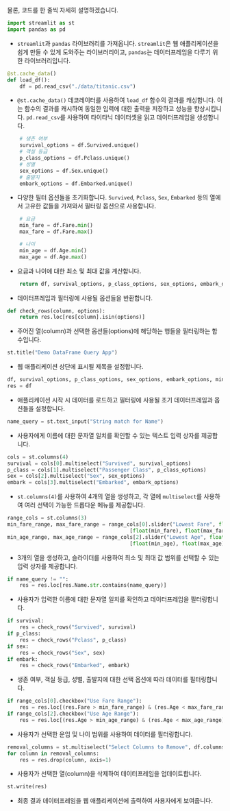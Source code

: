 물론, 코드를 한 줄씩 자세히 설명하겠습니다.

```python
import streamlit as st
import pandas as pd
```

- `streamlit`과 `pandas` 라이브러리를 가져옵니다. `streamlit`은 웹 애플리케이션을 쉽게 만들 수 있게 도와주는 라이브러리이고, `pandas`는 데이터프레임을 다루기 위한 라이브러리입니다.

```python
@st.cache_data()
def load_df():
    df = pd.read_csv("./data/titanic.csv")
```

- `@st.cache_data()` 데코레이터를 사용하여 `load_df` 함수의 결과를 캐싱합니다. 이는 함수의 결과를 캐시하여 동일한 입력에 대한 출력을 저장하고 성능을 향상시킵니다. `pd.read_csv`를 사용하여 타이타닉 데이터셋을 읽고 데이터프레임을 생성합니다.

```python
    # 생존 여부
    survival_options = df.Survived.unique()
    # 객실 등급
    p_class_options = df.Pclass.unique()
    # 성별
    sex_options = df.Sex.unique()
    # 출발지
    embark_options = df.Embarked.unique()
```

- 다양한 필터 옵션들을 초기화합니다. `Survived`, `Pclass`, `Sex`, `Embarked` 등의 열에서 고유한 값들을 가져와서 필터링 옵션으로 사용합니다.

```python
    # 요금
    min_fare = df.Fare.min()
    max_fare = df.Fare.max()

    # 나이
    min_age = df.Age.min()
    max_age = df.Age.max()
```

- 요금과 나이에 대한 최소 및 최대 값을 계산합니다.

```python
    return df, survival_options, p_class_options, sex_options, embark_options, min_fare, max_fare, min_age, max_age
```

- 데이터프레임과 필터링에 사용될 옵션들을 반환합니다.

```python
def check_rows(column, options):
    return res.loc[res[column].isin(options)]
```

- 주어진 열(column)과 선택한 옵션들(options)에 해당하는 행들을 필터링하는 함수입니다.

```python
st.title("Demo DataFrame Query App")
```

- 웹 애플리케이션 상단에 표시될 제목을 설정합니다.

```python
df, survival_options, p_class_options, sex_options, embark_options, min_fare, max_fare, min_age, max_age = load_df()
res = df
```

- 애플리케이션 시작 시 데이터를 로드하고 필터링에 사용될 초기 데이터프레임과 옵션들을 설정합니다.

```python
name_query = st.text_input("String match for Name")
```

- 사용자에게 이름에 대한 문자열 일치를 확인할 수 있는 텍스트 입력 상자를 제공합니다.

```python
cols = st.columns(4)
survival = cols[0].multiselect("Survived", survival_options)
p_class = cols[1].multiselect("Passenger Class", p_class_options)
sex = cols[2].multiselect("Sex", sex_options)
embark = cols[3].multiselect("Embarked", embark_options)
```

- `st.columns(4)`를 사용하여 4개의 열을 생성하고, 각 열에 `multiselect`를 사용하여 여러 선택이 가능한 드롭다운 메뉴를 제공합니다.

```python
range_cols = st.columns(3)
min_fare_range, max_fare_range = range_cols[0].slider("Lowest Fare", float(min_fare), float(max_fare),
                                        [float(min_fare), float(max_fare)])
min_age_range, max_age_range = range_cols[2].slider("Lowest Age", float(min_age), float(max_age),
                                        [float(min_age), float(max_age)])
```

- 3개의 열을 생성하고, 슬라이더를 사용하여 최소 및 최대 값 범위를 선택할 수 있는 입력 상자를 제공합니다.

```python
if name_query != "":
    res = res.loc[res.Name.str.contains(name_query)]
```

- 사용자가 입력한 이름에 대한 문자열 일치를 확인하고 데이터프레임을 필터링합니다.

```python
if survival:
    res = check_rows("Survived", survival)
if p_class:
    res = check_rows("Pclass", p_class)
if sex:
    res = check_rows("Sex", sex)
if embark:
    res = check_rows("Embarked", embark)
```

- 생존 여부, 객실 등급, 성별, 출발지에 대한 선택 옵션에 따라 데이터를 필터링합니다.

```python
if range_cols[0].checkbox("Use Fare Range"):
    res = res.loc[(res.Fare > min_fare_range) & (res.Age < max_fare_range)]
if range_cols[2].checkbox("Use Age Range"):
    res = res.loc[(res.Age > min_age_range) & (res.Age < max_age_range)]
```

- 사용자가 선택한 운임 및 나이 범위를 사용하여 데이터를 필터링합니다.

```python
removal_columns = st.multiselect("Select Columns to Remove", df.columns.tolist())
for column in removal_columns:
    res = res.drop(column, axis=1)
```

- 사용자가 선택한 열(column)을 삭제하여 데이터프레임을 업데이트합니다.

```python
st.write(res)
```

- 최종 결과 데이터프레임을 웹 애플리케이션에 출력하여 사용자에게 보여줍니다.

